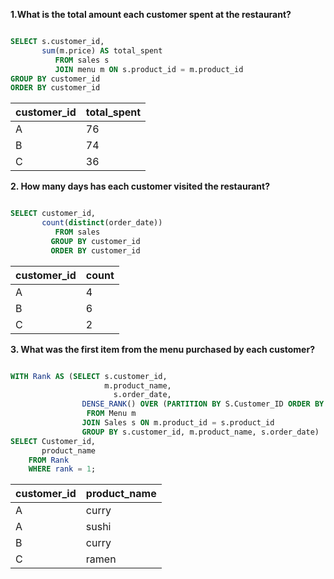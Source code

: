 **1.What is the total amount each customer spent at the restaurant?**

```sql

SELECT s.customer_id,
       sum(m.price) AS total_spent
          FROM sales s
          JOIN menu m ON s.product_id = m.product_id
GROUP BY customer_id
ORDER BY customer_id

```
 
| customer_id |	total_spent  |
|-------------|--------------|
| A |	76 |
| B |	74 |
| C |	36 |

**2. How many days has each customer visited the restaurant?**

```sql

SELECT customer_id,
       count(distinct(order_date))
          FROM sales
         GROUP BY customer_id
         ORDER BY customer_id

```

| customer_id |	count |
|-------------|-------|
| A |	4 |
| B |	6 |
| C |	2 |

**3. What was the first item from the menu purchased by each customer?**

```sql

WITH Rank AS (SELECT s.customer_id, 
                     m.product_name, 
	                   s.order_date,
	            DENSE_RANK() OVER (PARTITION BY S.Customer_ID ORDER BY s.order_date) AS rank
                 FROM Menu m
                JOIN Sales s ON m.product_id = s.product_id
                GROUP BY s.customer_id, m.product_name, s.order_date)
SELECT Customer_id,
       product_name
    FROM Rank
    WHERE rank = 1;

```

| customer_id |	product_name |
|-------------|--------------|
| A |	curry |
| A |	sushi |
| B |	curry |
| C | ramen |



